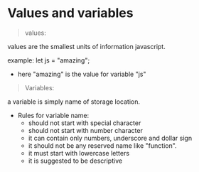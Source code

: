 # Values and variables

> values:

values are the smallest units of information javascript.

example:
let js = "amazing";
 * here "amazing" is the value for variable "js"

> Variables:

 a variable is simply name of storage location.

  - Rules for variable name:
    - should not start with special character
    - should not start with number character
    - it can contain only numbers, underscore and dollar sign
    - it should not be any reserved name like "function".
    - it must start with lowercase letters
    - it is suggested to be descriptive

